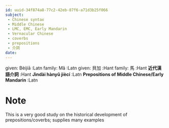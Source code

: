 ```yaml
---
id: uuid-34f874a8-77c2-42eb-87f6-a71d3b25f066
subject: 
 - Chinese syntax
 - Middle Chinese
 - LMC, EMC, Early Mandarin
 - Vernacular Chinese
 - coverbs
 - prepositions
 - 介詞
date: 
---
```


given: Bèijiā :Latn
family: Mǎ :Latn
given: 貝加 :Hant
family: 馬 :Hant
**近代漢語介詞** :Hant
**Jìndài hànyǔ jiècí** :Latn
**Prepositions of Middle Chinese/Early Mandarin** :Latn
# Note
This is a very good study on the historical development of prepositions/coverbs; supplies many examples